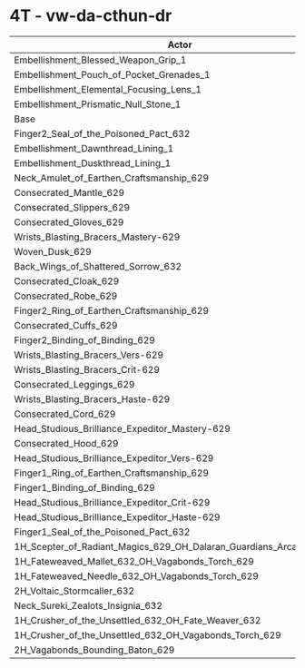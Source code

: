 # 4T - vw-da-cthun-dr
| Actor | DPS | Increase |
|---|:---:|:---:|
|Embellishment_Blessed_Weapon_Grip_1|2431973|3.69%|
|Embellishment_Pouch_of_Pocket_Grenades_1|2356059|0.45%|
|Embellishment_Elemental_Focusing_Lens_1|2351413|0.26%|
|Embellishment_Prismatic_Null_Stone_1|2347042|0.07%|
|Base|2345395|0.00%|
|Finger2_Seal_of_the_Poisoned_Pact_632|2345356|0.00%|
|Embellishment_Dawnthread_Lining_1|2345352|0.00%|
|Embellishment_Duskthread_Lining_1|2345202|-0.01%|
|Neck_Amulet_of_Earthen_Craftsmanship_629|2344841|-0.02%|
|Consecrated_Mantle_629|2343210|-0.09%|
|Consecrated_Slippers_629|2342761|-0.11%|
|Consecrated_Gloves_629|2342737|-0.11%|
|Wrists_Blasting_Bracers_Mastery-629|2342449|-0.13%|
|Woven_Dusk_629|2342431|-0.13%|
|Back_Wings_of_Shattered_Sorrow_632|2342295|-0.13%|
|Consecrated_Cloak_629|2341568|-0.16%|
|Consecrated_Robe_629|2341559|-0.16%|
|Finger2_Ring_of_Earthen_Craftsmanship_629|2341052|-0.19%|
|Consecrated_Cuffs_629|2340479|-0.21%|
|Finger2_Binding_of_Binding_629|2340214|-0.22%|
|Wrists_Blasting_Bracers_Vers-629|2339696|-0.24%|
|Wrists_Blasting_Bracers_Crit-629|2338491|-0.29%|
|Consecrated_Leggings_629|2338368|-0.30%|
|Wrists_Blasting_Bracers_Haste-629|2338340|-0.30%|
|Consecrated_Cord_629|2336906|-0.36%|
|Head_Studious_Brilliance_Expeditor_Mastery-629|2336567|-0.38%|
|Consecrated_Hood_629|2331695|-0.58%|
|Head_Studious_Brilliance_Expeditor_Vers-629|2329041|-0.70%|
|Finger1_Ring_of_Earthen_Craftsmanship_629|2328048|-0.74%|
|Finger1_Binding_of_Binding_629|2327760|-0.75%|
|Head_Studious_Brilliance_Expeditor_Crit-629|2323713|-0.92%|
|Head_Studious_Brilliance_Expeditor_Haste-629|2321559|-1.02%|
|Finger1_Seal_of_the_Poisoned_Pact_632|2315831|-1.26%|
|1H_Scepter_of_Radiant_Magics_629_OH_Dalaran_Guardians_Arcanotool_632|2312163|-1.42%|
|1H_Fateweaved_Mallet_632_OH_Vagabonds_Torch_629|2300228|-1.93%|
|1H_Fateweaved_Needle_632_OH_Vagabonds_Torch_629|2300226|-1.93%|
|2H_Voltaic_Stormcaller_632|2287603|-2.46%|
|Neck_Sureki_Zealots_Insignia_632|2269616|-3.23%|
|1H_Crusher_of_the_Unsettled_632_OH_Fate_Weaver_632|1970737|-15.97%|
|1H_Crusher_of_the_Unsettled_632_OH_Vagabonds_Torch_629|1966797|-16.14%|
|2H_Vagabonds_Bounding_Baton_629|1903477|-18.84%|
